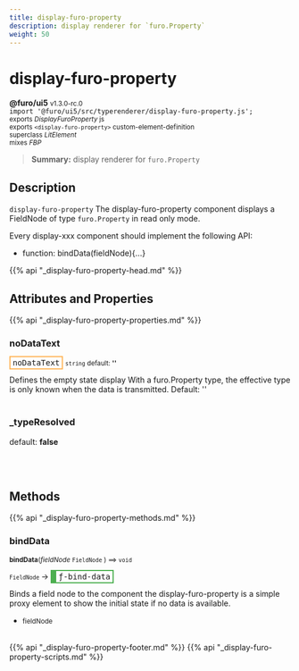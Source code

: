 ```yaml
---
title: display-furo-property
description: display renderer for `furo.Property`
weight: 50
---
```


# display-furo-property
**@furo/ui5** <small>v1.3.0-rc.0</small>
<br>`import '@furo/ui5/src/typerenderer/display-furo-property.js';`<small>
<br>exports *DisplayFuroProperty* js
<br>exports `<display-furo-property>` custom-element-definition
<br>superclass *LitElement*
<br> mixes *FBP*</small>

> **Summary:** display renderer for `furo.Property`

## Description

`display-furo-property`
The display-furo-property component displays a FieldNode of type `furo.Property` in read only mode.

Every display-xxx component should implement the following API:
- function: bindData(fieldNode){...}

{{% api "_display-furo-property-head.md" %}}

## Attributes and Properties
{{% api "_display-furo-property-properties.md" %}}






### **noDataText**

<span  style="border-width:2px; border-style: solid;border-color:  rgb(255, 182, 91);font-family:monospace; padding:2px 4px;">noDataText</span>
<small>`string` default: **&#39;&#39;**</small>

Defines the empty state display
With a furo.Property type, the effective type is only known when the data is transmitted.
Default: ''
<br><br>

### **_typeResolved**
default: **false**</small>


<br><br>

## Methods
{{% api "_display-furo-property-methods.md" %}}


### **bindData**
<small>**bindData**(*fieldNode* `FieldNode` ) ⟹ `void`</small>

<small>`FieldNode` </small> →
<span  style="border-width:2px 2px 2px 10px; border-style: solid;border-color:  rgb(76, 175, 80);font-family:monospace; padding:2px 4px;">ƒ-bind-data</span>

Binds a field node to the component
the display-furo-property is a simple proxy element to show
the initial state if no data is available.

- <small>fieldNode </small>
<br><br>








{{% api "_display-furo-property-footer.md" %}}
{{% api "_display-furo-property-scripts.md" %}}
